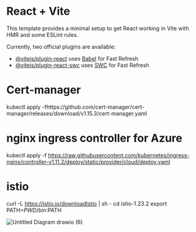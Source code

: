 # React + Vite

This template provides a minimal setup to get React working in Vite with HMR and some ESLint rules.

Currently, two official plugins are available:

- [@vitejs/plugin-react](https://github.com/vitejs/vite-plugin-react/blob/main/packages/plugin-react/README.md) uses [Babel](https://babeljs.io/) for Fast Refresh
- [@vitejs/plugin-react-swc](https://github.com/vitejs/vite-plugin-react-swc) uses [SWC](https://swc.rs/) for Fast Refresh


# Cert-manager 
kubectl apply -fhttps://github.com/cert-manager/cert-manager/releases/download/v1.15.3/cert-manager.yaml

# nginx ingress controller for Azure
kubectl apply -f https://raw.githubusercontent.com/kubernetes/ingress-nginx/controller-v1.11.2/deploy/static/provider/cloud/deploy.yaml

# istio
curl -L https://istio.io/downloadIstio | sh -
cd istio-1.23.2
export PATH=$PWD/bin:$PATH


![Untitled Diagram drawio (6)](https://github.com/user-attachments/assets/0d8be988-a63a-4d67-99fc-66c124c9dbf0)


